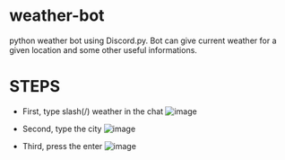 # weather-bot
python weather bot using Discord.py. Bot can give current weather for a given location and some other useful informations.



# STEPS
- First, type slash(/) weather in the chat
![image](https://github.com/user-attachments/assets/b7165b8c-4371-4f4a-9f5d-d809e679006f)

- Second, type the city
![image](https://github.com/user-attachments/assets/3862c50d-74cb-4718-8e9c-b4a0dcd8eff4)

- Third, press the enter
![image](https://github.com/user-attachments/assets/052378d8-d626-4c05-8662-7e22d6dfea9e)
